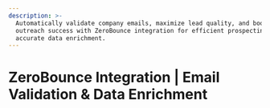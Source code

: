```yaml
---
description: >-
  Automatically validate company emails, maximize lead quality, and boost
  outreach success with ZeroBounce integration for efficient prospecting and
  accurate data enrichment.
---
```


# ZeroBounce Integration | Email Validation & Data Enrichment

